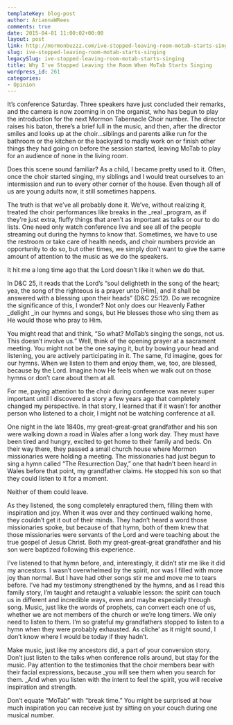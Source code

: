 ```yaml
---
templateKey: blog-post
author: AriannaWRees
comments: true
date: 2015-04-01 11:00:02+00:00
layout: post
link: http://mormonbuzzz.com/ive-stopped-leaving-room-motab-starts-singing/
slug: ive-stopped-leaving-room-motab-starts-singing
legacySlug: ive-stopped-leaving-room-motab-starts-singing
title: Why I've Stopped Leaving the Room When MoTab Starts Singing
wordpress_id: 261
categories:
- Opinion
---
```


It’s conference Saturday. Three speakers have just concluded their remarks, and the camera is now zooming in on the organist, who has begun to play the introduction for the next Mormon Tabernacle Choir number. The director raises his baton, there’s a brief lull in the music, and then, after the director smiles and looks up at the choir...siblings and parents alike run for the bathroom or the kitchen or the backyard to madly work on or finish other things they had going on before the session started, leaving MoTab to play for an audience of none in the living room.

Does this scene sound familiar? As a child, I became pretty used to it. Often, once the choir started singing, my siblings and I would treat ourselves to an intermission and run to every other corner of the house. Even though all of us are young adults now, it still sometimes happens.

The truth is that we’ve all probably done it. We’ve, without realizing it, treated the choir performances like breaks in the _real _program, as if they’re just extra, fluffy things that aren’t as important as talks or our to do lists. One need only watch conference live and see all of the people streaming out during the hymns to know that. Sometimes, we have to use the restroom or take care of health needs, and choir numbers provide an opportunity to do so, but other times, we simply don’t want to give the same amount of attention to the music as we do the speakers.

It hit me a long time ago that the Lord doesn’t like it when we do that.

In D&C 25, it reads that the Lord’s “soul delighteth in the song of the heart; yea, the song of the righteous is a prayer unto [Him], and it shall be answered with a blessing upon their heads” (D&C 25:12). Do we recognize the significance of this, I wonder? Not only does our Heavenly Father _delight _in our hymns and songs, but He blesses those who sing them as He would those who pray to Him.

You might read that and think, “So what? MoTab’s singing the songs, not us. This doesn’t involve us.” Well, think of the opening prayer at a sacrament meeting. You might not be the one saying it, but by bowing your head and listening, you are actively participating in it. The same, I’d imagine, goes for our hymns. When we listen to them and enjoy them, we, too, are blessed, because by the Lord. Imagine how He feels when we walk out on those hymns or don’t care about them at all.

For me, paying attention to the choir during conference was never super important until I discovered a story a few years ago that completely changed my perspective. In that story, I learned that if it wasn’t for another person who listened to a choir, I might not be watching conference at all.

One night in the late 1840s, my great-great-great grandfather and his son were walking down a road in Wales after a long work day. They must have been tired and hungry, excited to get home to their family and beds. On their way there, they passed a small church house where Mormon missionaries were holding a meeting. The missionaries had just begun to sing a hymn called “The Resurrection Day,” one that hadn’t been heard in Wales before that point, my grandfather claims. He stopped his son so that they could listen to it for a moment.

Neither of them could leave.

As they listened, the song completely enraptured them, filling them with inspiration and joy. When it was over and they continued walking home, they couldn’t get it out of their minds. They hadn’t heard a word those missionaries spoke, but because of that hymn, both of them knew that those missionaries were servants of the Lord and were teaching about the true gospel of Jesus Christ. Both my great-great-great grandfather and his son were baptized following this experience.

I’ve listened to that hymn before, and, interestingly, it didn’t stir me like it did my ancestors. I wasn’t overwhelmed by the spirit, nor was I filled with more joy than normal. But I have had other songs stir me and move me to tears before. I’ve had my testimony strengthened by the hymns, and as I read this family story, I’m taught and retaught a valuable lesson: the spirit can touch us in different and incredible ways, even and maybe especially through song. Music, just like the words of prophets, can convert each one of us, whether we are not members of the church or we’re long timers. We only need to listen to them. I’m so grateful my grandfathers stopped to listen to a hymn when they were probably exhausted. As cliche’ as it might sound, I don’t know where I would be today if they hadn’t.

Make music, just like my ancestors did, a part of your conversion story. Don’t just listen to the talks when conference rolls around, but stay for the music. Pay attention to the testimonies that the choir members bear with their facial expressions, because _you will see them when you search for them. _And when you listen with the intent to feel the spirit, you will receive inspiration and strength.

Don’t equate “MoTab” with “break time.” You might be surprised at how much inspiration you can receive just by sitting on your couch during one musical number.
